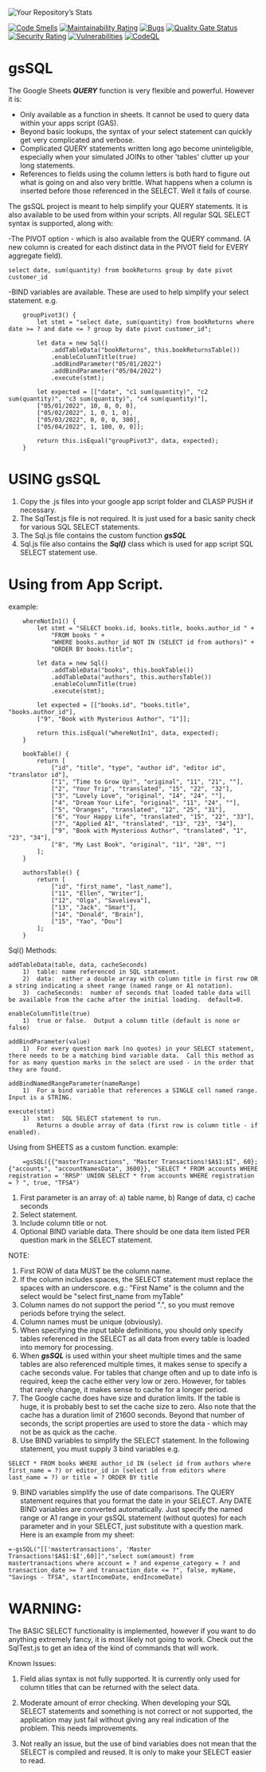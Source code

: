 ![Your Repository’s Stats](https://github-readme-stats.vercel.app/api?username=demmings&show_icons=true)

[![Code Smells](https://sonarcloud.io/api/project_badges/measure?project=demmings_gsSQL&metric=code_smells)](https://sonarcloud.io/summary/new_code?id=demmings_gsSQL)
[![Maintainability Rating](https://sonarcloud.io/api/project_badges/measure?project=demmings_gsSQL&metric=sqale_rating)](https://sonarcloud.io/summary/new_code?id=demmings_gsSQL)
[![Bugs](https://sonarcloud.io/api/project_badges/measure?project=demmings_gsSQL&metric=bugs)](https://sonarcloud.io/summary/new_code?id=demmings_gsSQL)
[![Quality Gate Status](https://sonarcloud.io/api/project_badges/measure?project=demmings_gsSQL&metric=alert_status)](https://sonarcloud.io/summary/new_code?id=demmings_gsSQL)
[![Security Rating](https://sonarcloud.io/api/project_badges/measure?project=demmings_gsSQL&metric=security_rating)](https://sonarcloud.io/summary/new_code?id=demmings_gsSQL)
[![Vulnerabilities](https://sonarcloud.io/api/project_badges/measure?project=demmings_gsSQL&metric=vulnerabilities)](https://sonarcloud.io/summary/new_code?id=demmings_gsSQL)
[![CodeQL](https://github.com/demmings/gsSQL/actions/workflows/codeql.yml/badge.svg)](https://github.com/demmings/gsSQL/actions/workflows/codeql.yml)

# gsSQL
The Google Sheets ***QUERY*** function is very flexible and powerful.  However it is:

- Only available as a function in sheets.  It cannot be used to query data within your apps script (GAS).
- Beyond basic lookups, the syntax of your select statement can quickly get very complicated and verbose.
- Complicated QUERY statements written long ago become uninteligible, especially when your simulated JOINs to other 'tables' clutter up your long statements.
- References to fields using the column letters is both hard to figure out what is going on and also very brittle.  What happens when a column is inserted before those referenced in the SELECT.  Well it fails of course.
    
The gsSQL project is meant to help simplify your QUERY statements.  It is also available to be used from within your scripts.
All regular SQL SELECT syntax is supported, along with:

-The PIVOT option - which is also available from the QUERY command.  (A new column is created for each distinct data in the PIVOT field for EVERY aggregate field).
```
select date, sum(quantity) from bookReturns group by date pivot customer_id
```

-BIND variables are available.  These are used to help simplify your select statement. e.g.

```
    groupPivot3() {
        let stmt = "select date, sum(quantity) from bookReturns where date >= ? and date <= ? group by date pivot customer_id";

        let data = new Sql()
            .addTableData("bookReturns", this.bookReturnsTable())
            .enableColumnTitle(true)
            .addBindParameter("05/01/2022")
            .addBindParameter("05/04/2022")
            .execute(stmt);

        let expected = [["date", "c1 sum(quantity)", "c2 sum(quantity)", "c3 sum(quantity)", "c4 sum(quantity)"],
        ["05/01/2022", 10, 8, 0, 0],
        ["05/02/2022", 1, 0, 1, 0],
        ["05/03/2022", 0, 0, 0, 300],
        ["05/04/2022", 1, 100, 0, 0]];

        return this.isEqual("groupPivot3", data, expected);
    }
```

# USING gsSQL

1.  Copy the .js files into your google app script folder and CLASP PUSH if necessary.
2.  The SqlTest.js file is not required. It is just used for a basic sanity check for various SQL SELECT statements.
3.  The Sql.js file contains the custom function ***gsSQL***
4.  Sql.js file also contains the ***Sql()*** class which is used for app script SQL SELECT statement use. 


# Using from App Script.
example:
```
    whereNotIn1() {
        let stmt = "SELECT books.id, books.title, books.author_id " +
            "FROM books " +
            "WHERE books.author_id NOT IN (SELECT id from authors)" +
            "ORDER BY books.title";

        let data = new Sql()
            .addTableData("books", this.bookTable())
            .addTableData("authors", this.authorsTable())
            .enableColumnTitle(true)
            .execute(stmt);

        let expected = [["books.id", "books.title", "books.author_id"],
        ["9", "Book with Mysterious Author", "1"]];

        return this.isEqual("whereNotIn1", data, expected);
    }
    
    bookTable() {
        return [
            ["id", "title", "type", "author id", "editor id", "translator id"],
            ["1", "Time to Grow Up!", "original", "11", "21", ""],
            ["2", "Your Trip", "translated", "15", "22", "32"],
            ["3", "Lovely Love", "original", "14", "24", ""],
            ["4", "Dream Your Life", "original", "11", "24", ""],
            ["5", "Oranges", "translated", "12", "25", "31"],
            ["6", "Your Happy Life", "translated", "15", "22", "33"],
            ["7", "Applied AI", "translated", "13", "23", "34"],
            ["9", "Book with Mysterious Author", "translated", "1", "23", "34"],
            ["8", "My Last Book", "original", "11", "28", ""]
        ];
    }
    
    authorsTable() {
        return [
            ["id", "first_name", "last_name"],
            ["11", "Ellen", "Writer"],
            ["12", "Olga", "Savelieva"],
            ["13", "Jack", "Smart"],
            ["14", "Donald", "Brain"],
            ["15", "Yao", "Dou"]
        ];
    }
 ```
 
Sql() Methods:

    addTableData(table, data, cacheSeconds) 
        1)  table: name referenced in SQL statement.
        2)  data:  either a double array with column title in first row OR a string indicating a sheet range (named range or A1 notation).
        3)  cacheSeconds:  number of seconds that loaded table data will be available from the cache after the initial loading.  default=0.

    enableColumnTitle(true) 
        1)  true or false.  Output a column title (default is none or false)
        
    addBindParameter(value)
        1)  For every question mark (no quotes) in your SELECT statement, there needs to be a matching bind variable data.  Call this method as for as many question marks in the select are used - in the order that they are found.
        
    addBindNamedRangeParameter(nameRange)
        1)  For a bind variable that references a SINGLE cell named range.  Input is a STRING.  

    execute(stmt)
        1)  stmt:  SQL SELECT statement to run.  
            Returns a double array of data (first row is column title - if enabled).

Using from SHEETS as a custom function.
example:

        =gsSQL({{"masterTransactions", "Master Transactions!$A$1:$I", 60}; {"accounts", "accountNamesData", 3600}}, "SELECT * FROM accounts WHERE registration = 'RRSP' UNION SELECT * from accounts WHERE registration = ? ", true, "TFSA")
        
1.  First parameter is an array of:  a) table name, b) Range of data, c) cache seconds
2.  Select statement.
3.  Include column title or not.
4.  Optional BIND variable data.  There should be one data item listed PER question mark in the SELECT statement.

NOTE:
1.  First ROW of data MUST be the column name.
2.  If the column includes spaces, the SELECT statement must replace the spaces with an underscore.  e.g.:  "First Name" is the column and the select would be "select first_name from myTable"
3.  Column names do not support the period ".", so you must remove periods before trying the select.
4.  Column names must be unique (obviously).
5.  When specifying the input table definitions, you should only specify tables referenced in the SELECT as all data from every table is loaded into memory for processing.
6.  When ***gsSQL*** is used within your sheet multiple times and the same tables are also referenced multiple times, it makes sense to specify a cache seconds value.  For tables that change often and up to date info is required, keep the cache either very low or zero.  However, for tables that rarely change, it makes sense to cache for a longer period.  
7.  The Google cache does have size and duration limits.  If the table is huge, it is probably best to set the cache size to zero.  Also note that the cache has a duration limit of 21600 seconds.  Beyond that number of seconds, the script properties are used to store the data - which may not be as quick as the cache.
8.  Use BIND variables to simplify the SELECT statement.  In the following statement, you must supply 3 bind variables  e.g.

```
SELECT * FROM books WHERE author_id IN (select id from authors where first_name = ?) or editor_id in (select id from editors where last_name = ?) or title = ? ORDER BY title
```

9.  BIND variables simplify the use of date comparisons.  The QUERY statement requires that you format the date in your SELECT.  Any DATE BIND variables are converted automatically.  Just specify the named range or A1 range in your gsSQL statement (without quotes) for each parameter and in your SELECT, just substitute with a question mark.  Here is an example from my sheet:

```
=-gsSQL("[['mastertransactions', 'Master Transactions!$A$1:$I',60]]","select sum(amount) from mastertransactions where account = ? and expense_category = ? and transaction_date >= ? and transaction_date <= ?", false, myName, "Savings - TFSA", startIncomeDate, endIncomeDate)
```

# WARNING:

The BASIC SELECT functionality is implemented, however if you want to do anything extremely fancy, it is most likely not going to work.  Check out the SqlTest.js to get an idea of the kind of commands that will work.  

Known Issues:

1)  Field alias syntax is not fully supported.  It is currently only used for column titles that can be returned with the select data.
            
2)  Moderate amount of error checking.  When developing your SQL SELECT statements and something is not correct or not supported, the application may just fail without giving any real indication of the problem.  This needs improvements.

3)  Not really an issue, but the use of bind variables does not mean that the SELECT is compiled and reused.  It is only to make your SELECT easier to read.
